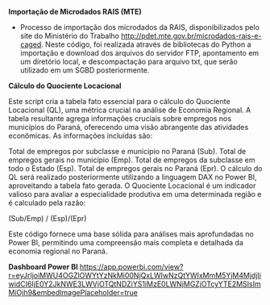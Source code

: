 **Importação de Microdados RAIS (MTE)** 

- Processo de importação dos microdados da RAIS, disponibilizados pelo site do Ministério do Trabalho http://pdet.mte.gov.br/microdados-rais-e-caged.
Neste código, foi realizada através de bibliotecas do Python a importação e download dos arquivos do servidor FTP, apontamento em um diretório local, e descompactação para arquivo txt, que serão utilizado em um SGBD posteriormente.

**Cálculo do Quociente Locacional**

Este script cria a tabela fato essencial para o cálculo do Quociente Locacional (QL), uma métrica crucial na análise de Economia Regional. A tabela resultante agrega informações cruciais sobre empregos nos municípios do Paraná, oferecendo uma visão abrangente das atividades econômicas. As informações incluídas são:

Total de empregos por subclasse e município no Paraná (Sub).
Total de empregos gerais no município (Emp).
Total de empregos da subclasse em todo o Estado (Esp).
Total de empregos gerais no Paraná (Epr).
O cálculo do QL será realizado posteriormente utilizando a linguagem DAX no Power BI, aproveitando a tabela fato gerada. O Quociente Locacional é um indicador valioso para avaliar a especialidade produtiva em uma determinada região e é calculado pela razão:

(Sub/Emp) / (Esp)/(Epr)

Este código fornece uma base sólida para análises mais aprofundadas no Power BI, permitindo uma compreensão mais completa e detalhada da economia regional no Paraná.

**Dashboard Power BI**
https://app.powerbi.com/view?r=eyJrIjoiMWU4OGZlOWYtYzNkMi00NjQxLWIwNzQtYWIxMmM5YjM4MjdjIiwidCI6IjE0Y2JkNWE3LWVjOTQtNDZiYS1iMzE0LWNjMGZjOTcyYTE2MSIsImMiOjh9&embedImagePlaceholder=true
